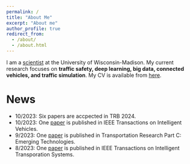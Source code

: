 ```yaml
---
permalink: /
title: "About Me"
excerpt: "About me"
author_profile: true
redirect_from: 
  - /about/
  - /about.html
---
```


I am a [scientist](https://directory.engr.wisc.edu/cee/Staff/Li_Pei/) at the University of Wisconsin-Madison. My current research focuses on **traffic safety, deep learning, big data, connected vehicles, and traffic simulation**. My CV is available from [here](https://peili-sandman.github.io/files/cv_pei.pdf).


<!---
I received my PhD degree in Transportation Engineering under the supervision of [Dr. Mohamed Abdel-Aty](https://www.cece.ucf.edu/aty/). I received my master degree in communication and transportation engineering and bachelor degree in logistics engineering from Tongji University in 2015 and 2018, respectively.
'''
--->


News
===
- 10/2023: Six papers are accpected in TRB 2024.
- 10/2023: One [paper](https://doi.org/10.1109/TIV.2023.3326735) is published in IEEE Transactions on Intelligent Vehicles.
- 9/2023: One [paper](https://doi.org/10.1016/j.trc.2023.104358) is published in Transportation Research Part C: Emerging Technologies.
- 8/2023: One [paper](https://doi.org/10.1109/TITS.2023.3296567) is published in IEEE Transactions on Intelligent Transporation Systems.
